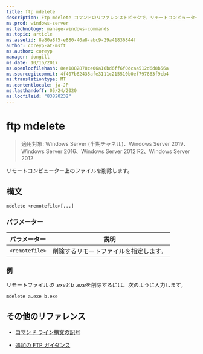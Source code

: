 ```yaml
---
title: ftp mdelete
description: Ftp mdelete コマンドのリファレンストピックで、リモートコンピューター上のファイルを削除します。
ms.prod: windows-server
ms.technology: manage-windows-commands
ms.topic: article
ms.assetid: 8a80a8f5-e880-40a8-abc9-29a41836844f
author: coreyp-at-msft
ms.author: coreyp
manager: dongill
ms.date: 10/16/2017
ms.openlocfilehash: 8ee1882878ce06a16bd6ff6f0dcaa512d6d8b56a
ms.sourcegitcommit: 4f407b82435afe3111c215510b0ef797863f9cb4
ms.translationtype: MT
ms.contentlocale: ja-JP
ms.lasthandoff: 05/24/2020
ms.locfileid: "83820232"
---
```

# <a name="ftp-mdelete"></a>ftp mdelete

> 適用対象: Windows Server (半期チャネル)、Windows Server 2019、Windows Server 2016、Windows Server 2012 R2、Windows Server 2012

リモートコンピューター上のファイルを削除します。

## <a name="syntax"></a>構文
```
mdelete <remotefile>[...]
```

### <a name="parameters"></a>パラメーター

| パラメーター | 説明 |
| --------- | ----------- |
| `<remotefile>` | 削除するリモートファイルを指定します。 |

### <a name="examples"></a>例

リモートファイル*の .exe*と*b .exe*を削除するには、次のように入力します。

```
mdelete a.exe b.exe
```

## <a name="additional-references"></a>その他のリファレンス

- [コマンド ライン構文の記号](command-line-syntax-key.md)

- [追加の FTP ガイダンス](https://docs.microsoft.com/previous-versions/orphan-topics/ws.10/cc756013(v=ws.10))
